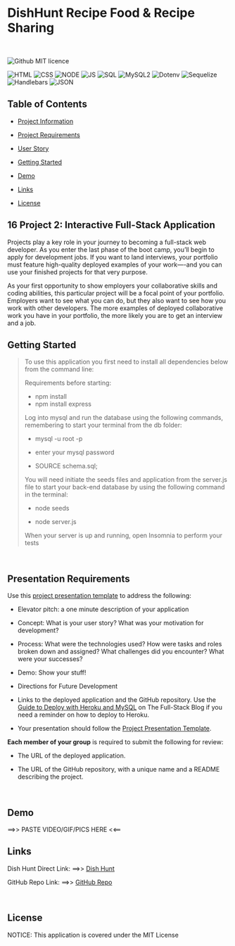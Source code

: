 # DishHunt Recipe Food & Recipe Sharing

<br>

![Github MIT licence](https://img.shields.io/badge/license-MIT-blue)

![HTML](https://img.shields.io/badge/-HTML-LTGREEN) ![CSS](https://img.shields.io/badge/-CSS-gray)  ![NODE](https://img.shields.io/badge/-NODE-orange) ![JS](https://img.shields.io/badge/-JS-yellow) ![SQL](https://img.shields.io/badge/-SQL-darkred) ![MySQL2](https://img.shields.io/badge/-MySQL2-darkgreen) ![Dotenv](https://img.shields.io/badge/-Dotenv-purple)  ![Sequelize](https://img.shields.io/badge/-Sequelize-blue) 
![Handlebars](https://img.shields.io/badge/Handlebars-8A2BE2) ![JSON](https://img.shields.io/badge/JSON-0F2BF2)

## Table of Contents


* [Project Information](#project-information)

* [Project Requirements](#project-requirements)

* [User Story](#user-story)

* [Getting Started](#getting-started)

* [Demo](#demo)
 
* [Links](#links)

* [License](#license)

## 16 Project 2: Interactive Full-Stack Application

Projects play a key role in your journey to becoming a full-stack web developer. As you enter the last phase of the boot camp, you’ll begin to apply for development jobs. If you want to land interviews, your portfolio must feature high-quality deployed examples of your work—-and you can use your finished projects for that very purpose.

As your first opportunity to show employers your collaborative skills and coding abilities, this particular project will be a focal point of your portfolio. Employers want to see what you can do, but they also want to see how you work with other developers. The more examples of deployed collaborative work you have in your portfolio, the more likely you are to get an interview and a job.



## Getting Started

> To use this application you first need to install all dependencies below from the command line:
>
>Requirements before starting:
> - npm install
> - npm install express 
>
> Log into mysql and run the database using the following commands, remembering to start your terminal from the db folder:
>
> - mysql -u root -p
>
> - enter your mysql password
>
> - SOURCE schema.sql;
>
>
> You will need initiate the seeds files and application from the server.js file to start your back-end database by using the following command in the terminal:
>
> - node seeds
>
> - node server.js
> 
>When your server is up and running, open Insomnia to perform your tests
> 
> 
<br>

## Presentation Requirements

Use this [project presentation template](https://docs.google.com/presentation/d/10QaO9KH8HtUXj__81ve0SZcpO5DbMbqqQr4iPpbwKks/edit?usp=sharing) to address the following: 

* Elevator pitch: a one minute description of your application

* Concept: What is your user story? What was your motivation for development?

* Process: What were the technologies used? How were tasks and roles broken down and assigned? What challenges did you encounter? What were your successes?

* Demo: Show your stuff!

* Directions for Future Development

* Links to the deployed application and the GitHub repository. Use the [Guide to Deploy with Heroku and MySQL](https://coding-boot-camp.github.io/full-stack/heroku/deploy-with-heroku-and-mysql) on The Full-Stack Blog if you need a reminder on how to deploy to Heroku.

* Your presentation should follow the [Project Presentation Template](https://docs.google.com/presentation/d/10QaO9KH8HtUXj__81ve0SZcpO5DbMbqqQr4iPpbwKks/edit?usp=sharing).


**Each member of your group** is required to submit the following for review:

* The URL of the deployed application.

* The URL of the GitHub repository, with a unique name and a README describing the project.

<br>

## Demo

==>> PASTE VIDEO/GIF/PICS HERE <<==
## Links


Dish Hunt Direct Link: ==>>  <a href="https://github.com/Natecon2/Dish-Hunt.git"> Dish Hunt </a>
     

GitHub Repo Link:  ==>>  <a href="https://github.com/Natecon2/Dish-Hunt.git"> GitHub Repo </a>

<br>


## License

NOTICE: This application is covered under the MIT License
